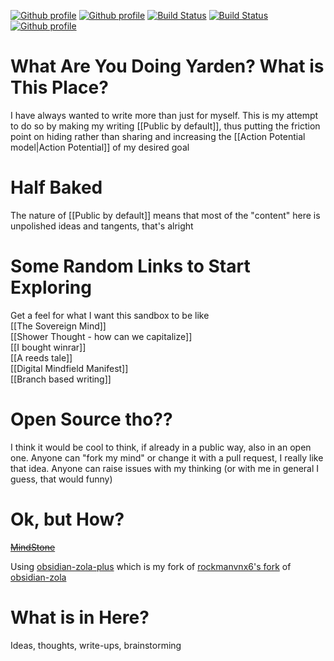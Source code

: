 [![Github profile](https://img.shields.io/badge/Github-Yarden--zmr-orange)](https://github.com/Yarden-zmr) [![Github profile](https://img.shields.io/github/commit-activity/w/yarden-zmr/me?label=Knoledgebase-commits)](https://github.com/Yarden-zmr/me) [![Build Status](https://badges.netlify.com/api/yarden-zamir.svg)](https://app.netlify.com/sites/yarden-zamir/deploys) [![Build Status](https://img.shields.io/website?url=https%3A%2F%2Fyarden-zamir.com)](https://yarden-zamir.com) [![Github profile](https://img.shields.io/badge/Github-Yarden--zmr/me-purple)](https://github.com/Yarden-zamirme)

# What Are You Doing Yarden? What is This Place?
I have always wanted to write more than just for myself. This is my attempt to do so by making my writing [[Public by default]], thus putting the friction point on hiding rather than sharing and increasing the [[Action Potential model|Action Potential]] of my desired goal

# Half Baked
The nature of [[Public by default]] means that most of the "content" here is unpolished ideas and tangents, that's alright

# Some Random Links to Start Exploring
Get a feel for what I want this sandbox to be like  
[[The Sovereign Mind]]  
[[Shower Thought - how can we capitalize]]  
[[I bought winrar]]  
[[A reeds tale]]  
[[Digital Mindfield Manifest]]  
[[Branch based writing]]

# Open Source tho??
I think it would be cool to think, if already in a public way, also in an open one. Anyone can "fork my mind" or change it with a pull request, I really like that idea. Anyone can raise issues with my thinking (or with me in general I guess, that would funny)

# Ok, but How?
~~[MindStone](https://mindstone.tuancao.me/)~~  

Using [obsidian-zola-plus](https://github.com/Yarden-zmr/obsidian-zola-plus) which is my fork of [rockmanvnx6's fork](https://github.com/rockmanvnx6/obsidian-zola) of [obsidian-zola](https://github.com/ppeetteerrs/obsidian-zola)

# What is in Here?
Ideas, thoughts, write-ups, brainstorming
